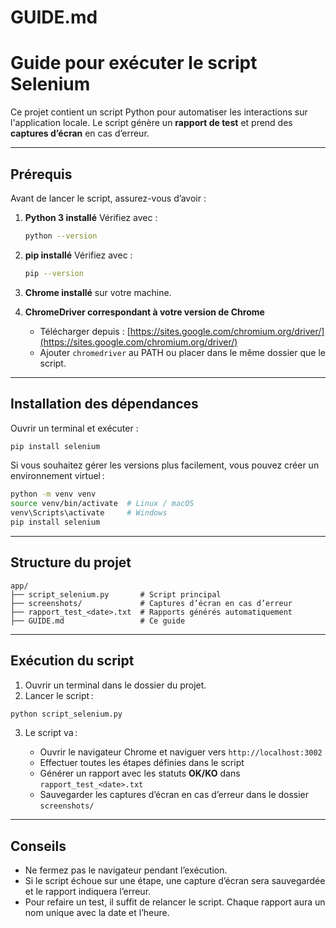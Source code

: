 # GUIDE.md

# Guide pour exécuter le script Selenium

Ce projet contient un script Python pour automatiser les interactions sur l'application locale.
Le script génère un **rapport de test** et prend des **captures d’écran** en cas d’erreur.

---

## Prérequis

Avant de lancer le script, assurez-vous d’avoir :

1. **Python 3 installé**
   Vérifiez avec :

   ```bash
   python --version
   ```

2. **pip installé**
   Vérifiez avec :

   ```bash
   pip --version
   ```

3. **Chrome installé** sur votre machine.

4. **ChromeDriver correspondant à votre version de Chrome**

   * Télécharger depuis : [https://sites.google.com/chromium.org/driver/](https://sites.google.com/chromium.org/driver/)
   * Ajouter `chromedriver` au PATH ou placer dans le même dossier que le script.

---

## Installation des dépendances

Ouvrir un terminal et exécuter :

```bash
pip install selenium
```

Si vous souhaitez gérer les versions plus facilement, vous pouvez créer un environnement virtuel :

```bash
python -m venv venv
source venv/bin/activate  # Linux / macOS
venv\Scripts\activate     # Windows
pip install selenium
```

---

## Structure du projet

```
app/
├── script_selenium.py       # Script principal
├── screenshots/             # Captures d’écran en cas d’erreur
├── rapport_test_<date>.txt  # Rapports générés automatiquement
├── GUIDE.md                 # Ce guide
```

---

## Exécution du script

1. Ouvrir un terminal dans le dossier du projet.
2. Lancer le script :

```bash
python script_selenium.py
```

3. Le script va :

   * Ouvrir le navigateur Chrome et naviguer vers `http://localhost:3002`
   * Effectuer toutes les étapes définies dans le script
   * Générer un rapport avec les statuts **OK/KO** dans `rapport_test_<date>.txt`
   * Sauvegarder les captures d’écran en cas d’erreur dans le dossier `screenshots/`

---

## Conseils

* Ne fermez pas le navigateur pendant l’exécution.
* Si le script échoue sur une étape, une capture d’écran sera sauvegardée et le rapport indiquera l’erreur.
* Pour refaire un test, il suffit de relancer le script. Chaque rapport aura un nom unique avec la date et l’heure.

